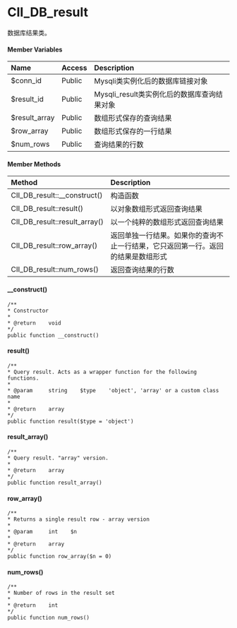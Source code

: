 # CII\_DB\_result

数据库结果类。

#### Member Variables

| Name | Access | Description |
| :--- | :--- | :--- |
| $conn\_id | Public | Mysqli类实例化后的数据库链接对象 |
| $result\_id | Public | Mysqli\_result类实例化后的数据库查询结果对象 |
| $result\_array | Public | 数组形式保存的查询结果 |
| $row\_array | Public | 数组形式保存的一行结果 |
| $num\_rows | Public | 查询结果的行数 |

#### Member Methods

| Method | Description |
| :--- | :--- |
| CII\_DB\_result::\_\_construct\(\) | 构造函数 |
| CII\_DB\_result::result\(\) | 以对象数组形式返回查询结果 |
| CII\_DB\_result::result\_array\(\) | 以一个纯粹的数组形式返回查询结果 |
| CII\_DB\_result::row\_array\(\) | 返回单独一行结果。如果你的查询不止一行结果，它只返回第一行。返回的结果是数组形式 |
| CII\_DB\_result::num\_rows\(\) | 返回查询结果的行数 |

#### \_\_construct\(\)

```
/**
* Constructor
*
* @return    void
*/
public function __construct()
```

#### result\(\)

```
/**
* Query result. Acts as a wrapper function for the following functions.
*
* @param     string    $type    'object', 'array' or a custom class name
*
* @return    array
*/
public function result($type = 'object')
```

#### result\_array\(\)

```
/**
* Query result. "array" version.
*
* @return    array
*/
public function result_array()
```

#### row\_array\(\)

```
/**
* Returns a single result row - array version
*
* @param     int    $n
*
* @return    array
*/
public function row_array($n = 0)
```

#### num\_rows\(\)

```
/**
* Number of rows in the result set
*
* @return    int
*/
public function num_rows()
```



